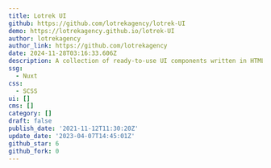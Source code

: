 ```yaml
---
title: Lotrek UI
github: https://github.com/lotrekagency/lotrek-UI
demo: https://lotrekagency.github.io/lotrek-UI
author: lotrekagency
author_link: https://github.com/lotrekagency
date: 2024-11-28T03:16:33.606Z
description: A collection of ready-to-use UI components written in HTML & CSS
ssg:
  - Nuxt
css:
  - SCSS
ui: []
cms: []
category: []
draft: false
publish_date: '2021-11-12T11:30:20Z'
update_date: '2023-04-07T14:45:01Z'
github_star: 6
github_fork: 0
---
```

